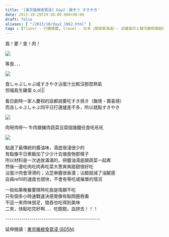 ```yaml
---
title: '[東京箱根食買浸] Day2：鍋ぞう すきやき'
date: 2013-10-29T19:30:00.000+08:00
draft: false
aliases: [ "/2013/10/day2_1062.html" ]
tags : [flavor - 行膳積腹, travel - 日本（関東東海道）・ 武藏東京と駿河静岡御殿場と相模神奈川箱根]
---
```


我！要！食！肉！

![](/images/tokyo2f1.jpg)

  

等食．．．

![](/images/tokyo2f2.jpg)

食しゃぶしゃぶ或すきやき沾蛋汁比較沒那麼熱氣  
但福島生雞蛋 o\_o|||  


看日劇時一家人慶祝的話都說要吃すき焼き（鋤焼・壽喜燒）  
而且しゃぶしゃぶ同平日打邊爐差不多，所以就點すきやき

  

![](/images/tokyo2f3.jpg)


肉呀肉呀～ 牛肉跟豬肉蔬菜豆腐個幾鐘任食吼吼吼

![](/images/tokyo2f.jpg)

點選了最傳統的醬油味，湯底很淺很少的  
有點像平日煮飯加了少少汁去燴食物那樣子  
所以材料是一次過放滿滿的，把醬油湯底跟蔬菜一起煮  
然後一邊吃肉吃肉再吃菜大蔥爽爽甜甜很好吃  
沾蛋汁肉會滑滑的；沾芝麻醬很香濃；沾醋就減了油膩感  
店員refill的速度也很快，不會有等吃或催單的情況

  
 

一般如果晚餐要限時吃我是情願不吃  
只有個多小時速戰速決感覺像有點囫圇吞棗  
不這一來肉味很足，狼吞也吃得到美味  
二來，快點吃完好啊．．．吃飽飽，血拼去！！！  
  
\-----------------------------------------------  
  
延伸閱讀：[東京箱根食買浸 (6D5N)](https://hidie.net/tokyo6d5n/)
